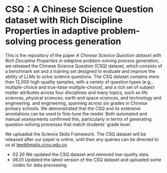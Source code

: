 # CSQ：A Chinese Science Question dataset with Rich Discipline Properties in  adaptive problem-solving process generation
This is the repository of the paper *A Chinese Science Question dataset with Rich Discipline Properties in adaptive problem-solving process generation*, we released the Chinese Science Question (CSQ) dataset, which consists of a benchmark set and a training set designed to evaluate and improve the ability of LLMs to solve science questions. The CSQ dataset contains more than 12,000 high-quality samples, with a variety of question types (e.g., multiple-choice and true-false multiple-choice), and a rich set of subject matter attributes across four disciplines and many topics, such as life sciences, physical sciences, earth and space sciences, and technology and engineering. and engineering, spanning across six grades in Chinese primary schools. We demonstrated that the CSQ and its extensive annotations can be used to fine-tune the model. Both automated and manual assessments confirmed this, particularly in terms of generating question-solving processes that match students' grade level.

We uploaded the Science Skills Framework. The CSQ dataset will be released after our paper is online, until then any queries can be directed to us at leed@mails.ccnu.edu.cn

- 02.26  We updated the CSQ dataset and removed low-quality data.
- 06.01  Updated the latest version of the CSQ dataset and uploaded some codes for data processing.
